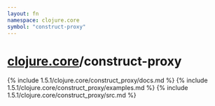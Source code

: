 ```yaml
---
layout: fn
namespace: clojure.core
symbol: "construct-proxy"
---
```


# [clojure.core](../)/construct-proxy

{% include 1.5.1/clojure.core/construct_proxy/docs.md %}
{% include 1.5.1/clojure.core/construct_proxy/examples.md %}
{% include 1.5.1/clojure.core/construct_proxy/src.md %}

